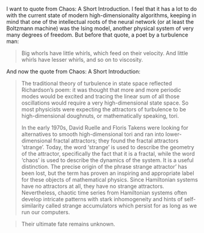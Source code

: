 I want to quote from Chaos: A Short Introduction. I feel that it has a lot to do with the current state of modern high-dimensionality algorithms, keeping in mind that one of the intellectual roots of the neural network (or at least the Boltzmann machine) was the Ising model, another physical system of very many degrees of freedom. But before that quote, a poet by a turbulence man:

>Big whorls have little whirls,
>which feed on their velocity.
>And little whirls have lesser whirls,
>and so on to viscosity.

And now the quote from Chaos: A Short Introduction:

>The traditional theory of turbulence in state space reflected Richardson’s poem: it was thought that more and more periodic modes would be excited and tracing the linear sum of all those oscillations would require a very high-dimensional state space. So most physicists were expecting the attractors of turbulence to be high-dimensional doughnuts, or mathematically speaking, tori.
>
>In the early 1970s, David Ruelle and Floris Takens were looking for alternatives to smooth high-dimensional tori and ran into lower-dimensional fractal attractors; they found the fractal attractors ‘strange’. Today, the word ‘strange’ is used to describe the geometry of the attractor, specifically the fact that it is a fractal, while the word ‘chaos’ is used to describe the dynamics of the system. It is a useful distinction. The precise origin of the phrase 
strange attractor’ has been lost, but the term has proven an inspiring and appropriate label for these objects of mathematical physics. Since Hamiltonian systems have no attractors at all, they have no strange attractors. Nevertheless, chaotic time series from Hamiltonian systems often develop intricate patterns with stark inhomogeneity and hints of self-similarity called strange accumulators which persist for as long as we run our computers.

>Their ultimate fate remains unknown.

